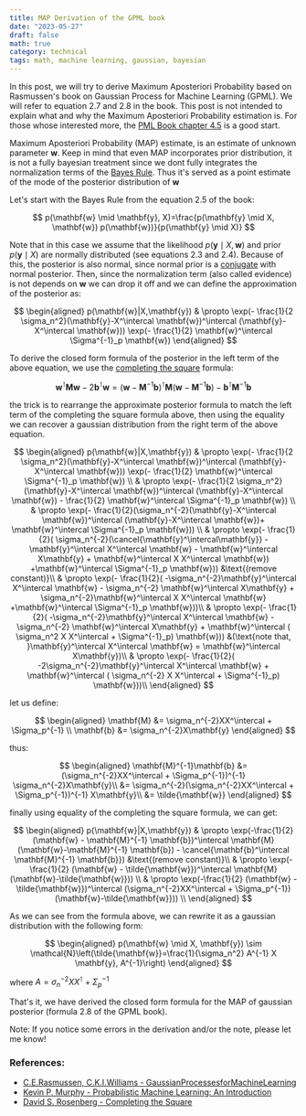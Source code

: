 ```yaml
---
title: MAP Derivation of the GPML book
date: "2023-05-27"
draft: false
math: true
category: technical
tags: math, machine learning, gaussian, bayesian
---
```


In this post, we will try to derive Maximum Aposteriori Probability based on Rasmussen's book on Gaussian Process for Machine Learning (GPML). We will refer to equation 2.7 and 2.8 in the book. This post is not intended to explain what and why the Maximum Aposteriori Probability estimation is. For those whose interested more, the [PML Book chapter 4.5](https://probml.github.io/pml-book/book1.html) is a good start.

Maximum Aposteriori Probability (MAP) estimate, is an estimate of unknown parameter $\mathbf{w}$. Keep in mind that even MAP incorporates prior distribution, it is not a fully bayesian treatment since we dont fully integrates the normalization terms of the [Bayes Rule](https://en.wikipedia.org/wiki/Bayesian_inference). Thus it's served as a point estimate of the mode of the posterior distribution of $\mathbf{w}$

Let's start with the Bayes Rule from the equation 2.5 of the book:

$$
p(\mathbf{w} \mid \mathbf{y}, X)=\frac{p(\mathbf{y} \mid X, \mathbf{w}) p(\mathbf{w})}{p(\mathbf{y} \mid X)}
$$

Note that in this case we assume that the likelihood $p(\mathbf{y} \mid X, \mathbf{w})$ and prior $p(\mathbf{y} \mid X)$ are normally distributed (see equations 2.3 and 2.4). Because of this, the posterior is also normal, since normal prior is a [conjugate](https://en.wikipedia.org/wiki/Conjugate_prior) with normal posterior. Then, since the normalization term (also called evidence) is not depends on $\mathbf{w}$ we can drop it off and we can define the approximation of the posterior as:

$$
\begin{aligned}
    p(\mathbf{w}|X,\mathbf{y})  & \propto \exp(- \frac{1}{2 \sigma_n^2}(\mathbf{y}-X^\intercal \mathbf{w})^\intercal (\mathbf{y}-X^\intercal \mathbf{w})) \exp(- \frac{1}{2} \mathbf{w}^\intercal \Sigma^{-1}_p \mathbf{w})
\end{aligned}
$$

To derive the closed form formula of the posterior in the left term of the above equation, we use the [completing the square](https://davidrosenberg.github.io/mlcourse/Notes/completing-the-square.pdf) formula:

$$\mathbf{w}^\intercal \mathbf{M} \mathbf{w} - 2 \mathbf{b}^\intercal \mathbf{w} = (\mathbf{w} - \mathbf{M}^{-1} \mathbf{b})^\intercal \mathbf{M} (\mathbf{w}-\mathbf{M}^{-1} \mathbf{b}) - \mathbf{b}^\intercal \mathbf{M}^{-1} \mathbf{b}$$

the trick is to rearrange the approximate posterior formula to match the left term of the completing the square formula above, then using the equality we can recover a gaussian distribution from the right term of the above equation.

$$
\begin{aligned}
    p(\mathbf{w}|X,\mathbf{y})  & \propto \exp(- \frac{1}{2 \sigma_n^2}(\mathbf{y}-X^\intercal \mathbf{w})^\intercal (\mathbf{y}-X^\intercal \mathbf{w})) \exp(- \frac{1}{2} \mathbf{w}^\intercal \Sigma^{-1}_p \mathbf{w}) \\
                                & \propto \exp(- \frac{1}{2 \sigma_n^2}(\mathbf{y}-X^\intercal \mathbf{w})^\intercal (\mathbf{y}-X^\intercal \mathbf{w}) - \frac{1}{2} \mathbf{w}^\intercal \Sigma^{-1}_p \mathbf{w}) \\
                                & \propto \exp(- \frac{1}{2}(\sigma_n^{-2}(\mathbf{y}-X^\intercal \mathbf{w})^\intercal (\mathbf{y}-X^\intercal \mathbf{w})+ \mathbf{w}^\intercal \Sigma^{-1}_p \mathbf{w})) \\
                                & \propto \exp(- \frac{1}{2}( \sigma_n^{-2}(\cancel{\mathbf{y}^\intercal\mathbf{y}} - \mathbf{y}^\intercal X^\intercal \mathbf{w} - \mathbf{w}^\intercal X\mathbf{y} + \mathbf{w}^\intercal X X^\intercal \mathbf{w}) +\mathbf{w}^\intercal \Sigma^{-1}_p \mathbf{w})) &\text{(remove constant)}\\
                                & \propto \exp(- \frac{1}{2}( -\sigma_n^{-2}\mathbf{y}^\intercal X^\intercal \mathbf{w} - \sigma_n^{-2} \mathbf{w}^\intercal X\mathbf{y} + \sigma_n^{-2}\mathbf{w}^\intercal X X^\intercal \mathbf{w} +\mathbf{w}^\intercal \Sigma^{-1}_p \mathbf{w}))\\
                                & \propto \exp(- \frac{1}{2}( -\sigma_n^{-2}\mathbf{y}^\intercal X^\intercal \mathbf{w} - \sigma_n^{-2} \mathbf{w}^\intercal X\mathbf{y} + \mathbf{w}^\intercal ( \sigma_n^2 X X^\intercal + \Sigma^{-1}_p) \mathbf{w})) &(\text{note that, }\mathbf{y}^\intercal X^\intercal \mathbf{w} = \mathbf{w}^\intercal X\mathbf{y})\\
                                & \propto \exp(- \frac{1}{2}( -2\sigma_n^{-2}\mathbf{y}^\intercal X^\intercal \mathbf{w} + \mathbf{w}^\intercal ( \sigma_n^{-2} X X^\intercal + \Sigma^{-1}_p) \mathbf{w}))\\
\end{aligned}
$$

let us define:

$$
\begin{aligned}
    \mathbf{M} &= \sigma_n^{-2}XX^\intercal + \Sigma_p^{-1} \\
    \mathbf{b} &= \sigma_n^{-2}X\mathbf{y}
\end{aligned}
$$

thus:

$$
\begin{aligned}
    \mathbf{M}^{-1}\mathbf{b}   &= (\sigma_n^{-2}XX^\intercal + \Sigma_p^{-1})^{-1} \sigma_n^{-2}X\mathbf{y}\\
                                &= \sigma_n^{-2}(\sigma_n^{-2}XX^\intercal + \Sigma_p^{-1})^{-1} X\mathbf{y}\\
                                &= \tilde{\mathbf{w}}
\end{aligned}
$$

finally using equality of the completing the square formula, we can get:

$$
\begin{aligned}
    p(\mathbf{w}|X,\mathbf{y})  & \propto \exp(-\frac{1}{2} (\mathbf{w} - \mathbf{M}^{-1} \mathbf{b})^\intercal \mathbf{M} (\mathbf{w}-\mathbf{M}^{-1} \mathbf{b}) - \cancel{\mathbf{b}^\intercal \mathbf{M}^{-1} \mathbf{b}})  &\text{(remove constant)}\\
                                & \propto \exp(-\frac{1}{2} (\mathbf{w} - \tilde{\mathbf{w}})^\intercal \mathbf{M} (\mathbf{w}-\tilde{\mathbf{w}})) \\
                                & \propto \exp(-\frac{1}{2} (\mathbf{w} - \tilde{\mathbf{w}})^\intercal (\sigma_n^{-2}XX^\intercal + \Sigma_p^{-1}) (\mathbf{w}-\tilde{\mathbf{w}})) \\
\end{aligned}
$$

As we can see from the formula above, we can rewrite it as a gaussian distribution with the following form:

$$
\begin{aligned}
p(\mathbf{w} \mid X, \mathbf{y}) \sim \mathcal{N}\left(\tilde{\mathbf{w}}=\frac{1}{\sigma_n^2} A^{-1} X \mathbf{y}, A^{-1}\right)
\end{aligned}
$$

where $A = \sigma_n^{-2}XX^\intercal + \Sigma_p^{-1}$

That's it, we have derived the closed form formula for the MAP of gaussian posterior (formula 2.8 of the GPML book).

Note: If you notice some errors in the derivation and/or the note, please let me know!

### References:

- [C.E.Rasmussen, C.K.I.Williams - GaussianProcessesforMachineLearning](https://gaussianprocess.org/gpml/)
- [Kevin P. Murphy - Probabilistic Machine Learning: An Introduction](https://probml.github.io/pml-book/book1.html)
- [David S. Rosenberg - Completing the Square](https://davidrosenberg.github.io/mlcourse/Notes/completing-the-square.pdf)
